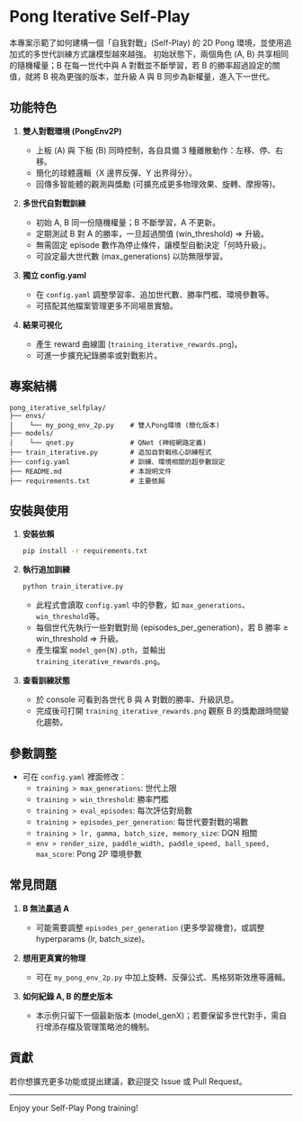 # Pong Iterative Self-Play

本專案示範了如何建構一個「自我對戰」(Self-Play) 的 2D Pong 環境，並使用追加式的多世代訓練方式讓模型越來越強。
初始狀態下，兩個角色 (A, B) 共享相同的隨機權量；B 在每一世代中與 A 對戰並不斷學習，若 B 的勝率超過設定的關值，就將 B 視為更強的版本，並升級 A 與 B 同步為新權量，進入下一世代。

## 功能特色

1. **雙人對戰環境 (PongEnv2P)**  
   - 上板 (A) 與 下板 (B) 同時控制，各自具備 3 種離散動作：左移、停、右移。  
   - 簡化的球體邏輯（X 邊界反彈、Y 出界得分）。  
   - 回傳多智能體的觀測與獎勵 (可擴充成更多物理效果、旋轉、摩擦等)。

2. **多世代自對戰訓練**  
   - 初始 A, B 同一份隨機權量；B 不斷學習，A 不更新。  
   - 定期測試 B 對 A 的勝率，一旦超過關值 (win_threshold) => 升級。  
   - 無需固定 episode 數作為停止條件，讓模型自動決定「何時升級」。  
   - 可設定最大世代數 (max_generations) 以防無限學習。

3. **獨立 config.yaml**  
   - 在 `config.yaml` 調整學習率、追加世代數、勝率門檻、環境參數等。  
   - 可搭配其他檔案管理更多不同場景實驗。

4. **結果可視化**  
   - 產生 reward 曲線圖 (`training_iterative_rewards.png`)。  
   - 可進一步擴充紀錄勝率或對戰影片。

## 專案結構

```
pong_iterative_selfplay/
├── envs/
│    └── my_pong_env_2p.py    # 雙人Pong環境 (簡化版本)
├── models/
│    └── qnet.py              # QNet (神經網路定義)
├── train_iterative.py        # 追加自對戰核心訓練程式
├── config.yaml               # 訓練、環境相關的超參數設定
├── README.md                 # 本說明文件
├── requirements.txt          # 主要依賴
```

## 安裝與使用

1. **安裝依賴**  
   ```bash
   pip install -r requirements.txt
   ```

2. **執行追加訓練**  
   ```bash
   python train_iterative.py
   ```
   - 此程式會讀取 `config.yaml` 中的參數，如 `max_generations`、`win_threshold`等。  
   - 每個世代先執行一些對戰對局 (episodes_per_generation)，若 B 勝率 ≥ win_threshold => 升級。  
   - 產生檔案 `model_gen{N}.pth`，並輸出 `training_iterative_rewards.png`。

3. **查看訓練狀態**  
   - 於 console 可看到各世代 B 與 A 對戰的勝率、升級訊息。  
   - 完成後可打開 `training_iterative_rewards.png` 觀察 B 的獎勵跟時間變化趨勢。

## 參數調整

- 可在 `config.yaml` 裡面修改：  
  - `training > max_generations`: 世代上限  
  - `training > win_threshold`: 勝率門檻  
  - `training > eval_episodes`: 每次評估對局數  
  - `training > episodes_per_generation`: 每世代要對戰的場數  
  - `training > lr, gamma, batch_size, memory_size`: DQN 相關  
  - `env > render_size, paddle_width, paddle_speed, ball_speed, max_score`: Pong 2P 環境參數  

## 常見問題

1. **B 無法贏過 A**  
   - 可能需要調整 `episodes_per_generation` (更多學習機會)，或調整 hyperparams (lr, batch_size)。  

2. **想用更真實的物理**  
   - 可在 `my_pong_env_2p.py` 中加上旋轉、反彈公式、馬格努斯效應等邏輯。  

3. **如何紀錄 A, B 的歷史版本**  
   - 本示例只留下一個最新版本 (model_genX)；若要保留多世代對手，需自行增添存檔及管理策略池的機制。

## 貢獻

若你想擴充更多功能或提出建議，歡迎提交 Issue 或 Pull Request。

---

Enjoy your Self-Play Pong training!
